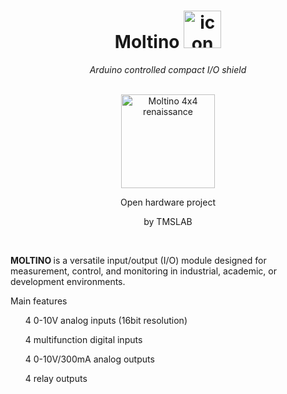 <h1 align="center">Moltino <img src="https://github.com/athomas1967/Moltino/blob/main/images/icon.png" alt="icon" width="60"/></h1>
<div align="center"><I> Arduino controlled compact I/O shield </div></I><br>
<p align="center"><img src="https://github.com/athomas1967/Moltino/blob/main/images/IMG_.png" alt="Moltino 4x4 renaissance" width="150"/></p>
<p align="center"> Open hardware project</p>
<p align="center"> by TMSLAB </p><br>
<p><B> MOLTINO </B> is a versatile input/output (I/O) module designed for measurement, control, and monitoring in industrial, academic, or development environments.</p>
<p><lh>Main features</lh>
<ul>4 0-10V analog inputs (16bit resolution)</ul>
<ul>4 multifunction digital inputs</ul>
<ul>4 0-10V/300mA analog outputs</ul>
<ul>4 relay outputs</ul></p>

